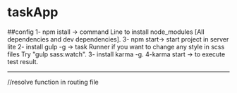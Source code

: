 # taskApp
##config
1- npm istall -> command Line to install node_modules [All dependencies and dev dependencies].
3- npm start-> start project in server lite
2- install gulp -g -> task Runner if you want to change any style in scss files 
   Try "gulp sass:watch".
3- install karma -g.
4-karma start -> to execute test result.
_______________________________________________________________________
//resolve function in routing file
